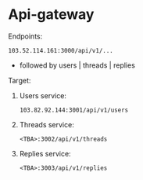 # Api-gateway

Endpoints:

```
103.52.114.161:3000/api/v1/...
```
- followed by users | threads | replies


Target:

1. Users service:
   ```
   103.82.92.144:3001/api/v1/users
   ```
2. Threads service:
   ```
   <TBA>:3002/api/v1/threads
   ```
3. Replies service:
   ```
   <TBA>:3003/api/v1/replies
   ```
